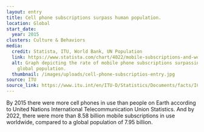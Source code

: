 ```yaml
---
layout: entry
title: Cell phone subscriptions surpass human population.
location: Global
start_date:
  year: 2015
clusters: Culture & Behaviors
media:
  credit: Statista, ITU, World Bank, UN Population
  link: https://www.statista.com/chart/4022/mobile-subscriptions-and-world-population/#:~:text=Today%2C%20mobile%20phones%20are%20ubiquitous,overtook%20the%20latter%20in%202016.
  alt: Graph depicting the rate of mobile phone subscriptions surpassing the
    global population.
  thumbnail: /images/uploads/cell-phone-subscriptios-entry.jpg
source: ITU
source_link: https://www.itu.int/en/ITU-D/Statistics/Documents/facts/ICTFactsFigures2014-e.pdf
---
```

By 2015 there were more cell phones in use than people on Earth according to United Nations International Telecommunication Union Statistics. And by 2022, there were more than 8.58 billion mobile subscriptions in use worldwide, compared to a global population of 7.95 billion.